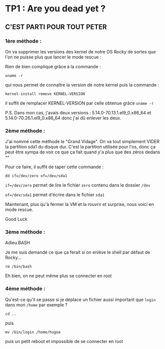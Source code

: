 # TP1 : Are you dead yet ?

## C'EST PARTI POUR TOUT PETER

### 1ère méthode :

On va supprimer les versions des kernel de notre OS Rocky de sortes que l'on ne puisse plus que lancer le mode rescue :

Rien de bien compliqué grâce à la commande :
```
uname -r 
```
qui nous permet de connaître la version de notre kernel
puis la commande :
```
kernel-install remove KERNEL-VERSION
```
il suffit de remplacer KERNEL-VERSION par celle obtenue grâce `uname -r`

P.S. Dans mon cas, j'avais deux versions : 5.14.0-70.13.1.el9_0.x86_64 et 5.14.0-70.26.1.el9_0.x86_64 donc j'ai dû enlever les deux.

### 2ème méthode :

J'ai nommé cette méthode le "Grand Vidage". On va tout simplement VIDER la partition sda1 du disque dur. C'est la partition utilisée pour l'os, donc ça peut être sympa de voir ce que ça fait quand y'a plus que des zéros dedans ^^

Pour ce faire, il suffit de taper cette commande :

```
dd if=/dev/zero of=/dev/sda1
```

`if=/dev/zero` permet de lire le fichier ``zero`` contenu dans le dossier ``/dev``

`of=/dev/sda1` permet d'écrire dans le fichier `sda1`

Maintenant, plus qu'à fermer la VM et la rouvrir et surprise, nous voici en mode rescue. 

Good Luck 

### 3ème méthode :

Adieu BASH

Je me suis demandé ce que ça ferait si on enlève le shell par défaut de Rocky...

```
rm /bin/bash
```

Eh bien, on ne peut même plus se connecter en root

### 4ème méthode :

Qu'est-ce qu'il se passe si je déplace un fichier aussi important que ``login`` dans mon `/home` par exemple ?

```
cd ..
```
puis 

```
mv /bin/login /home/hugoa
```

puis un petit reboot et impossible de se connecter en root 


